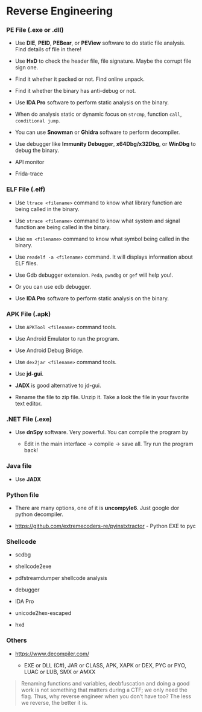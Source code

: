 # Reverse Engineering

### PE File (.exe or .dll)

- Use **DIE**, **PEID**, **PEBear**, or **PEView** software to do static file analysis. Find details of file in there!

- Use **HxD** to check the header file, file signature. Maybe the corrupt file sign one.

- Find it whether it packed or not. Find online unpack.

- Find it whether the binary has anti-debug or not.

- Use **IDA Pro** software to perform static analysis on the binary.

- When do analysis static or dynamic focus on `strcmp`, function `call`, `conditional jump`.

- You can use **Snowman** or **Ghidra** software  to perform decompiler.

- Use debugger like **Immunity Debugger**, **x64Dbg/x32Dbg**, or **WinDbg** to debug the binary.  

- API monitor

- Frida-trace

### ELF File (.elf)

- Use `ltrace <filename>` command to know what library function are being called in the binary.

- Use `strace <filename>` command to know what system and signal function are being called in the binary.

- Use `nm <filename>` command to know what symbol being called in the binary.

- Use `readelf -a <filename>`  command. It will displays information about ELF files.

- Use Gdb debugger extension. `Peda`, `pwndbg` or `gef` will help you!.

- Or you can use edb debugger.

- Use **IDA Pro** software to perform static analysis on the binary.

### APK File (.apk)

- Use `APKTool <filename>` command tools.

- Use Android Emulator to run the program.

- Use Android Debug Bridge.

- Use `dex2jar <filename>` command tools.

- Use **jd-gui**. 

- **JADX** is good alternative to jd-gui.

- Rename the file to zip file. Unzip it. Take a look the file in your favorite text editor.

### .NET File (.exe)

- Use **dnSpy** software. Very powerful. You can compile the program by

  - Edit in the main interface -> compile -> save all. Try run the program back!

### Java file

- Use **JADX**

### Python file

- There are many options, one of it is **uncompyle6**. Just google dor python decompiler.

- <https://github.com/extremecoders-re/pyinstxtractor> - Python EXE to pyc

### Shellcode

- scdbg

- shellcode2exe

- pdfstreamdumper shellcode analysis

- debugger

- IDA Pro

- unicode2hex-escaped

- hxd

### Others

- <https://www.decompiler.com/>

    - EXE or DLL (C#), JAR or CLASS, APK, XAPK or DEX, PYC or PYO, LUAC or LUB, SMX or AMXX

> Renaming functions and variables, deobfuscation and doing a good work is not something that matters during a CTF; we only need the flag. Thus, why reverse engineer when you don’t have too? The less we reverse, the better it is.